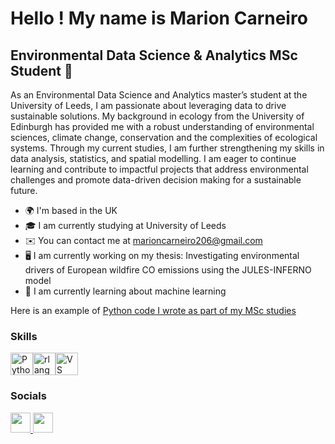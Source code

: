 Hello ! My name is Marion Carneiro 
================================  
Environmental Data Science & Analytics MSc Student 🌱
--------------------------------------------------  
As an Environmental Data Science and Analytics master’s student at the University of Leeds, I am passionate about leveraging data to drive sustainable solutions. My background in ecology from the University of Edinburgh has provided me with a robust understanding of environmental sciences, climate change, conservation and the complexities of ecological systems. Through my current studies, I am further strengthening my skills in data analysis, statistics, and spatial modelling. I am eager to continue learning and contribute to impactful projects that address environmental challenges and promote data-driven decision making for a sustainable future.  
* 🌍  I'm based in the UK
* 🎓  I am currently studying at University of Leeds
* ✉️  You can contact me at [marioncarneiro206@gmail.com](mailto:marioncarneiro206@gmail.com)
* 🖥️  I am currently working on my thesis: Investigating environmental drivers of European wildfire CO emissions using the JULES-INFERNO model
* 🧠  I am currently learning about machine learning

Here is an example of [Python code I wrote as part of my MSc studies](https://github.com/MarionC749/GEOG5301M-Mini-Project)

### Skills  

<p align="left"> <a href="https://www.python.org/" target="_blank" rel="noreferrer"><img src="https://raw.githubusercontent.com/danielcranney/readme-generator/main/public/icons/skills/python-colored.svg" width="36" height="36" alt="Python" /></a><a href="https://www.r-project.org/" target="_blank" rel="noreferrer"><img src="https://raw.githubusercontent.com/danielcranney/readme-generator/main/public/icons/skills/rlang-colored.svg" width="36" height="36" alt="rlang" /></a><a href="https://code.visualstudio.com/" target="_blank" rel="noreferrer"><img src="https://raw.githubusercontent.com/danielcranney/readme-generator/main/public/icons/skills/visualstudiocode.svg" width="36" height="36" alt="VS Code" /></a> </p> 

### Socials  
 <p align="left"> <a href="https://www.github.com/MarionC749" target="_blank" rel="noreferrer"> <picture> <source media="(prefers-color-scheme: dark)" srcset="https://raw.githubusercontent.com/danielcranney/readme-generator/main/public/icons/socials/github-dark.svg" /> <source media="(prefers-color-scheme: light)" srcset="https://raw.githubusercontent.com/danielcranney/readme-generator/main/public/icons/socials/github.svg" /> <img src="https://raw.githubusercontent.com/danielcranney/readme-generator/main/public/icons/socials/github.svg" width="32" height="32" /> </picture> </a> <a href="https://www.linkedin.com/in/marioncarneiro" target="_blank" rel="noreferrer"> <picture> <source media="(prefers-color-scheme: dark)" srcset="https://raw.githubusercontent.com/danielcranney/readme-generator/main/public/icons/socials/linkedin-dark.svg" /> <source media="(prefers-color-scheme: light)" srcset="https://raw.githubusercontent.com/danielcranney/readme-generator/main/public/icons/socials/linkedin.svg" /> <img src="https://raw.githubusercontent.com/danielcranney/readme-generator/main/public/icons/socials/linkedin.svg" width="32" height="32" /> </picture> </a></p>
